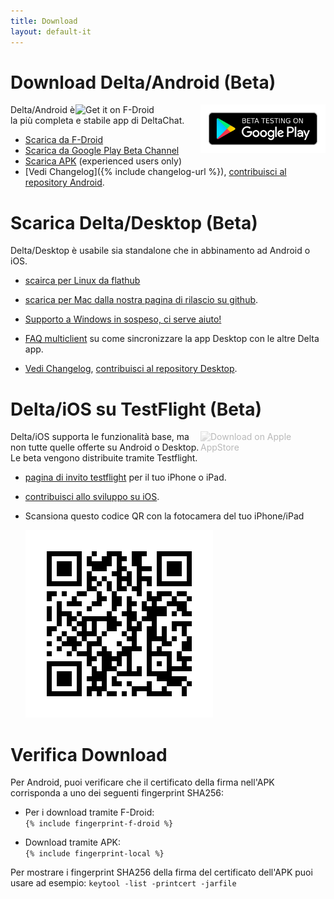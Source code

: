 ```yaml
---
title: Download
layout: default-it
---
```




<!-- GENERATED FILE -- DO NOT EDIT -->



# Download Delta/Android (Beta)

[<img style="float:right" src="../assets/home/get-it-on-gplay-beta.png" alt="Beta testing on Google Play" width="200" />](https://play.google.com/store/apps/details?id=chat.delta)
[<img style="float:right" src="../assets/home/get-it-on-fdroid.png" alt="Get it on F-Droid" width="200" />](https://f-droid.org/app/com.b44t.messenger)

Delta/Android è la più completa e stabile app di DeltaChat. 

* [Scarica da F-Droid](https://f-droid.org/app/com.b44t.messenger)
* [Scarica da Google Play Beta Channel](https://play.google.com/store/apps/details?id=chat.delta)
* [Scarica APK](https://github.com/deltachat/deltachat-android/releases) (experienced users only)
* [Vedi Changelog]({% include changelog-url %}), [contribuisci al repository Android](https://github.com/deltachat/deltachat-android/). 


# Scarica Delta/Desktop (Beta)

Delta/Desktop è usabile sia standalone che in abbinamento ad Android o iOS. 

* [scairca per Linux da flathub](https://flathub.org/apps/details/chat.delta.desktop)

* [scarica per Mac dalla nostra pagina di rilascio su github](https://github.com/deltachat/deltachat-desktop/releases/).  

* [Supporto a Windows in sospeso, ci serve aiuto!](https://github.com/deltachat/deltachat-desktop/issues/606) 

* [FAQ multiclient](help#multiclient) su come sincronizzare la app Desktop con le altre Delta app. 

* [Vedi Changelog](https://github.com/deltachat/deltachat-desktop/blob/master/CHANGELOG.md),
  [contribuisci al repository Desktop](https://github.com/deltachat/deltachat-desktop/). 


# Delta/iOS su TestFlight (Beta)

<img src="../assets/home/get-it-on-ios.png" alt="Download on Apple AppStore" width="200" style="float:right; filter: opacity(.3) grayscale(100%);" />

Delta/iOS supporta le funzionalità base, ma non tutte quelle offerte su Android o Desktop. 
Le beta vengono distribuite tramite Testflight. 

- [pagina di invito testflight](https://testflight.apple.com/join/uEMc1NxS) per il tuo iPhone o iPad.

- [contribuisci allo sviluppo su iOS](https://github.com/deltachat/deltachat-ios/). 

- Scansiona questo codice QR con la fotocamera del tuo iPhone/iPad

  ![QRCode](../assets/home/deltachat_testflight_qrcode.png)


# Verifica Download

Per Android, puoi verificare che il certificato della firma nell'APK corrisponda a uno dei seguenti fingerprint SHA256:

* Per i download tramite F-Droid:  
  `{% include fingerprint-f-droid %}`

* Download tramite APK:  
  `{% include fingerprint-local %}`

Per mostrare i fingerprint SHA256 della firma del certificato dell'APK puoi usare ad esempio: `keytool -list -printcert -jarfile `

